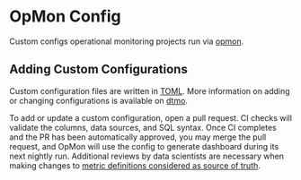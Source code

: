 # OpMon Config

Custom configs operational monitoring projects run via [opmon](https://github.com/mozilla/opmon).

## Adding Custom Configurations

Custom configuration files are written in [TOML](https://toml.io/en/).
More information on adding or changing configurations is available on [dtmo](https://docs.telemetry.mozilla.org/cookbooks/operational_monitoring.html).

To add or update a custom configuration, open a pull request.
CI checks will validate the columns, data sources, and SQL syntax.
Once CI completes and the PR has been automatically approved, you may merge the pull request, and OpMon will use the config to generate dashboard during its next nightly run.
Additional reviews by data scientists are necessary when making changes to [metric definitions considered as source of truth](https://github.com/mozilla/metric-hub/tree/main/definitions).
